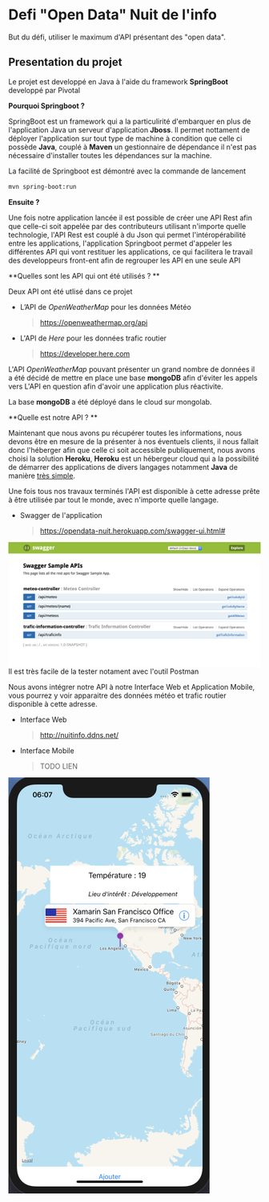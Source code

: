 # Defi "Open Data" Nuit de l'info

But du défi, utiliser le maximum d'API présentant des "open data".

## Presentation du projet

Le projet est developpé en Java à l'aide du framework **SpringBoot** developpé par Pivotal

**Pourquoi Springboot ?**

SpringBoot est un framework qui a la particulirité d'embarquer en plus de l'application Java un serveur d'application **Jboss**. Il permet nottament de déployer l'application sur tout type de machine à condition que celle ci possède **Java**, couplé à **Maven** un gestionnaire de dépendance il n'est pas nécessaire d'installer toutes les dépendances sur la machine.

La facilité de Springboot est démontré avec la commande de lancement

```bash
mvn spring-boot:run      
```

**Ensuite ?**

Une fois notre application lancée il est possible de créer une API Rest afin que celle-ci soit appelée par des contributeurs utilisant n'importe quelle technologie, l'API Rest est couplé à du Json qui permet l'intéropérabilité entre les applications, l'application Springboot permet d'appeler les différentes API qui vont restituer les applications, ce qui facilitera le travail des developpeurs front-ent afin de regrouper les API en une seule API 

**Quelles sont les API qui ont été utilisés ? **

Deux API ont été utlisé dans ce projet

- L’API de *OpenWeatherMap* pour les données Météo

  > <https://openweathermap.org/api>

- L'API de *Here* pour les données trafic routier 

  > https://developer.here.com

L'API *OpenWeatherMap* pouvant présenter un grand nombre de données il a été décidé de mettre en place une base **mongoDB** afin d'éviter les appels vers L'API en question afin d'avoir une application plus réactivite.

La base **mongoDB** a été déployé dans le cloud sur mongolab.

**Quelle est notre API ? **

Maintenant que nous avons pu récupérer toutes les informations, nous devons être en mesure de la présenter à nos éventuels clients, il nous fallait donc l'héberger afin que celle ci soit accessible publiquement, nous avons choisi la solution **Heroku**, **Heroku** est un hébergeur cloud qui a la possibilité de démarrer des applications de divers langages notamment **Java** de manière <u>très simple</u>.

Une fois tous nos travaux terminés l'API est disponible à cette adresse prête à être utilisée par tout le monde, avec n'importe quelle langage.

- Swagger de l'application 

  > https://opendata-nuit.herokuapp.com/swagger-ui.html#



<img src="images/swagger.png" alt="Swagger" style="float: left; margin-right: 10px;"/>Il est très facile de la tester notament avec l'outil Postman

Nous avons intégrer notre API à notre Interface Web et Application Mobile, vous pourrez y voir apparaitre des données météo et trafic routier disponible à cette adresse.

- Interface Web

  > <http://nuitinfo.ddns.net/>

- Interface Mobile

  > TODO LIEN

<img src="images/xamarin.png" alt="Swagger" style="float: left; margin-right: 10px;"/>



 